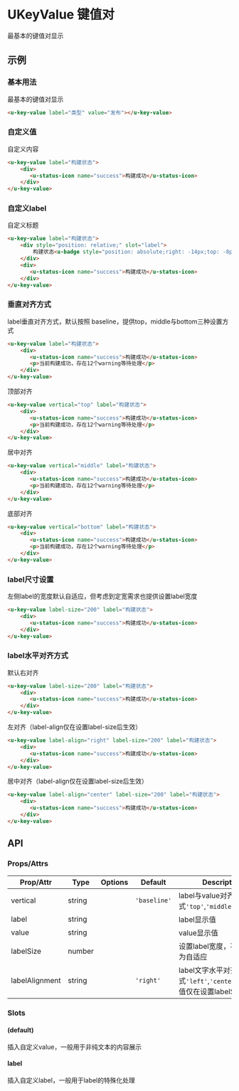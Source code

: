 <!-- 该 README.md 根据 api.yaml 和 docs/*.md 自动生成，为了方便在 GitHub 和 NPM 上查阅。如需修改，请查看源文件 -->

# UKeyValue 键值对

最基本的键值对显示

## 示例
### 基本用法

最基本的键值对显示
``` html
<u-key-value label="类型" value="发布"></u-key-value>
```

### 自定义值

自定义内容
``` html
<u-key-value label="构建状态">
    <div>
       <u-status-icon name="success">构建成功</u-status-icon>
    </div>
</u-key-value>
```
### 自定义label

自定义标题
``` html
<u-key-value label="构建状态">
    <div style="position: relative;" slot="label">
        构建状态<u-badge style="position: absolute;right: -14px;top: -8px;" value="1"></u-badge>
    </div>
    <div>
       <u-status-icon name="success">构建成功</u-status-icon>
    </div>
</u-key-value>
```
### 垂直对齐方式
label垂直对齐方式，默认按照 baseline，提供top，middle与bottom三种设置方式
``` html
<u-key-value label="构建状态">
    <div>
       <u-status-icon name="success">构建成功</u-status-icon>
       <p>当前构建成功，存在12个warning等待处理</p>
    </div>
</u-key-value>
```
顶部对齐
``` html
<u-key-value vertical="top" label="构建状态">
    <div>
       <u-status-icon name="success">构建成功</u-status-icon>
       <p>当前构建成功，存在12个warning等待处理</p>
    </div>
</u-key-value>
```
居中对齐
``` html
<u-key-value vertical="middle" label="构建状态">
    <div>
       <u-status-icon name="success">构建成功</u-status-icon>
       <p>当前构建成功，存在12个warning等待处理</p>
    </div>
</u-key-value>
```
底部对齐
``` html
<u-key-value vertical="bottom" label="构建状态">
    <div>
       <u-status-icon name="success">构建成功</u-status-icon>
       <p>当前构建成功，存在12个warning等待处理</p>
    </div>
</u-key-value>
```

### label尺寸设置
左侧label的宽度默认自适应，但考虑到定宽需求也提供设置label宽度
``` html
<u-key-value label-size="200" label="构建状态">
    <div>
       <u-status-icon name="success">构建成功</u-status-icon>
    </div>
</u-key-value>
```

### label水平对齐方式
默认右对齐
``` html
<u-key-value label-size="200" label="构建状态">
    <div>
       <u-status-icon name="success">构建成功</u-status-icon>
    </div>
</u-key-value>
```
左对齐（label-align仅在设置label-size后生效）
``` html
<u-key-value label-align="right" label-size="200" label="构建状态">
    <div>
       <u-status-icon name="success">构建成功</u-status-icon>
    </div>
</u-key-value>
```
居中对齐（label-align仅在设置label-size后生效）
``` html
<u-key-value label-align="center" label-size="200" label="构建状态">
    <div>
       <u-status-icon name="success">构建成功</u-status-icon>
    </div>
</u-key-value>
```


## API
### Props/Attrs

| Prop/Attr | Type | Options | Default | Description |
| --------- | ---- | ------- | ------- | ----------- |
| vertical | string |  | `'baseline'` | label与value对齐方式`'top'`,`'middle'`,`'bottom'` |
| label | string |  |  | label显示值 |
| value | string |  |  | value显示值 |
| labelSize | number |  |  | 设置label宽度，不填label为自适应 |
| labelAlignment | string |  | `'right'` | label文字水平对齐方式`'left'`,`'center'`,注意此值仅在设置labelSize后生效 |

### Slots

#### (default)

插入自定义value，一般用于非纯文本的内容展示

#### label

插入自定义label，一般用于label的特殊化处理
